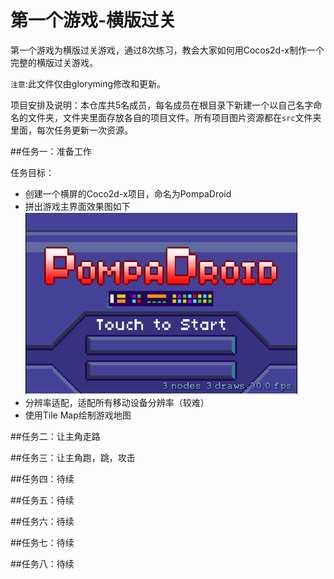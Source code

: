   第一个游戏-横版过关
==========

第一个游戏为横版过关游戏，通过8次练习，教会大家如何用Cocos2d-x制作一个完整的横版过关游戏。

`注意`:此文件仅由gloryming修改和更新。

项目安排及说明：本仓库共5名成员，每名成员在根目录下新建一个以自己名字命名的文件夹，文件夹里面存放各自的项目文件。所有项目图片资源都在`src`文件夹里面，每次任务更新一次资源。

##任务一：准备工作

任务目标：

- 创建一个横屏的Coco2d-x项目，命名为PompaDroid
- 拼出游戏主界面效果图如下
![task1](src/task1.png)
- 分辨率适配，适配所有移动设备分辨率（较难）
- 使用Tile Map绘制游戏地图

##任务二：让主角走路

##任务三：让主角跑，跳，攻击

##任务四：待续

##任务五：待续

##任务六：待续

##任务七：待续

##任务八：待续